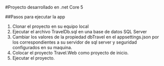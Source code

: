 #Proyecto desarrollado en .net Core 5

##Pasos para ejecutar la app

1. Clonar el proyecto en su equipo local
2. Ejecutar el archivo TravelDb.sql en una base de datos SQL Server 
3. Cambiar los valores de la propiedad dbTravel en el appsettings.json por los correspondientes a su servidor de sql server y seguridad configurados en su maquina.
4. Colocar el proyecto Travel.Web como proyecto de inicio.
5. Ejecutar el proyecto.
